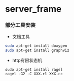 # server_frame

### 部分工具安装

* 文档工具
~~~bash
sudo apt-get install doxygen
sudo apt-get install graphviz
~~~

* http有限状态机
~~~bash`
sudo apt-get install ragel
ragel -G2 -C XXX.rl XXX.cc
~~~
